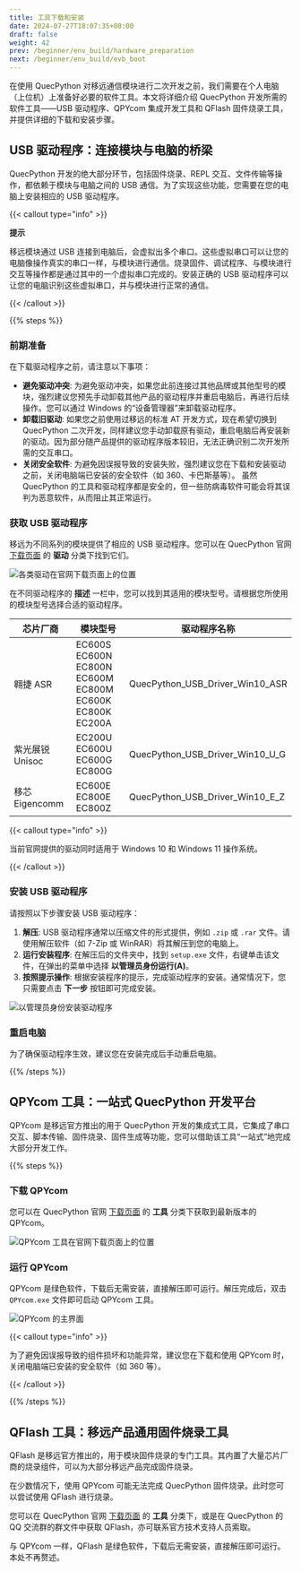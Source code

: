 ```yaml
---
title: 工具下载和安装
date: 2024-07-27T18:07:35+08:00
draft: false
weight: 42
prev: /beginner/env_build/hardware_preparation
next: /beginner/env_build/evb_boot
---
```


在使用 QuecPython 对移远通信模块进行二次开发之前，我们需要在个人电脑（上位机）上准备好必要的软件工具。本文将详细介绍 QuecPython 开发所需的软件工具——USB 驱动程序、QPYcom 集成开发工具和 QFlash 固件烧录工具，并提供详细的下载和安装步骤。

## USB 驱动程序：连接模块与电脑的桥梁

QuecPython 开发的绝大部分环节，包括固件烧录、REPL 交互、文件传输等操作，都依赖于模块与电脑之间的 USB 通信。为了实现这些功能，您需要在您的电脑上安装相应的 USB 驱动程序。

{{< callout type="info" >}}

**提示**

移远模块通过 USB 连接到电脑后，会虚拟出多个串口。这些虚拟串口可以让您的电脑像操作真实的串口一样，与模块进行通信。烧录固件、调试程序、与模块进行交互等操作都是通过其中的一个虚拟串口完成的。安装正确的 USB 驱动程序可以让您的电脑识别这些虚拟串口，并与模块进行正常的通信。

{{< /callout >}}

{{% steps %}}

### 前期准备

在下载驱动程序之前，请注意以下事项：

- **避免驱动冲突**: 为避免驱动冲突，如果您此前连接过其他品牌或其他型号的模块，强烈建议您预先手动卸载其他产品的驱动程序并重启电脑后，再进行后续操作。您可以通过 Windows 的“设备管理器”来卸载驱动程序。
- **卸载旧驱动**: 如果您之前使用过移远的标准 AT 开发方式，现在希望切换到 QuecPython 二次开发，同样建议您手动卸载原有驱动，重启电脑后再安装新的驱动。因为部分随产品提供的驱动程序版本较旧，无法正确识别二次开发所需的交互串口。
- **关闭安全软件**: 为避免因误报导致的安装失败，强烈建议您在下载和安装驱动之前，关闭电脑端已安装的安全软件（如 360、卡巴斯基等）。 虽然 QuecPython 的工具和驱动程序都是安全的，但一些防病毒软件可能会将其误判为恶意软件，从而阻止其正常运行。

### 获取 USB 驱动程序

移远为不同系列的模块提供了相应的 USB 驱动程序。您可以在 QuecPython 官网 [下载页面](https://python.quectel.com/download) 的 **驱动** 分类下找到它们。

![](/images/drivers_on_website.png "各类驱动在官网下载页面上的位置")

在不同驱动程序的 **描述** 一栏中，您可以找到其适用的模块型号。请根据您所使用的模块型号选择合适的驱动程序。

| 芯片厂商        | 模块型号                                                                    | 驱动程序名称                    |
| --------------- | --------------------------------------------------------------------------- | ------------------------------- |
| 翱捷 ASR        | EC600S<br />EC600N EC800N<br />EC600M EC800M<br />EC600K EC800K<br />EC200A | QuecPython_USB_Driver_Win10_ASR |
| 紫光展锐 Unisoc | EC200U EC600U<br />EC600G EC800G                                            | QuecPython_USB_Driver_Win10_U_G |
| 移芯 Eigencomm  | EC600E EC800E<br />EC800Z                                                   | QuecPython_USB_Driver_Win10_E_Z |

{{< callout type="info" >}}

当前官网提供的驱动同时适用于 Windows 10 和 Windows 11 操作系统。

{{< /callout >}}

### 安装 USB 驱动程序

请按照以下步骤安装 USB 驱动程序：

1. **解压**: USB 驱动程序通常以压缩文件的形式提供，例如 `.zip` 或 `.rar` 文件。请使用解压软件（如 7-Zip 或 WinRAR）将其解压到您的电脑上。
2. **运行安装程序**: 在解压后的文件夹中，找到 `setup.exe` 文件，右键单击该文件，在弹出的菜单中选择 **以管理员身份运行(A)**。
3. **按照提示操作**: 根据安装程序的提示，完成驱动程序的安装。通常情况下，您只需要点击 **下一步** 按钮即可完成安装。

![](/images/usb_driver_install.png "以管理员身份安装驱动程序")

### 重启电脑

为了确保驱动程序生效，建议您在安装完成后手动重启电脑。

{{% /steps %}}

## QPYcom 工具：一站式 QuecPython 开发平台

QPYcom 是移远官方推出的用于 QuecPython 开发的集成式工具，它集成了串口交互、脚本传输、固件烧录、固件生成等功能，您可以借助该工具“一站式”地完成大部分开发工作。

{{% steps %}}

### 下载 QPYcom

您可以在 QuecPython 官网 [下载页面](https://python.quectel.com/download) 的 **工具** 分类下获取到最新版本的 QPYcom。

![](/images/qpycom_on_website.png "QPYcom 工具在官网下载页面上的位置")

### 运行 QPYcom

QPYcom 是绿色软件，下载后无需安装，直接解压即可运行。解压完成后，双击 `QPYcom.exe` 文件即可启动 QPYcom 工具。

![](/images/qpycom.png "QPYcom 的主界面")

{{< callout type="info" >}}

为了避免因误报导致的组件损坏和功能异常，建议您在下载和使用 QPYcom 时，关闭电脑端已安装的安全软件（如 360 等）。

{{< /callout >}}

{{% /steps %}}

## QFlash 工具：移远产品通用固件烧录工具

QFlash 是移远官方推出的，用于模块固件烧录的专门工具。其内置了大量芯片厂商的烧录组件，可以为大部分移远产品完成固件烧录。

在少数情况下，使用 QPYcom 可能无法完成 QuecPython 固件烧录。此时您可以尝试使用 QFlash 进行烧录。

您可以在 QuecPython 官网 [下载页面](https://python.quectel.com/download) 的 **工具** 分类下，或是在 QuecPython 的 QQ 交流群的群文件中获取 QFlash，亦可联系官方技术支持人员索取。

与 QPYcom 一样，QFlash 是绿色软件，下载后无需安装，直接解压即可运行。本处不再赘述。

